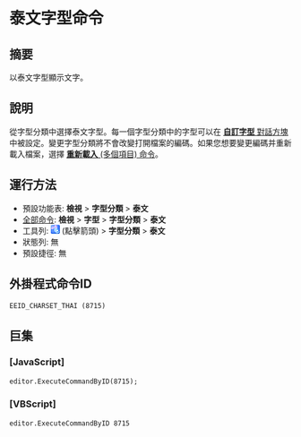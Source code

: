 # 泰文字型命令

## 摘要

以泰文字型顯示文字。

## 說明

從字型分類中選擇泰文字型。每一個字型分類中的字型可以在 [**自訂字型** 對話方塊](../../dlg/properties/font/index) 中被設定。變更字型分類將不會改變打開檔案的編碼。如果您想要變更編碼并重新載入檔案，選擇 [**重新載入** (多個項目) 命令](../file/file_reload_defined)。

## 運行方法

- 預設功能表: **檢視** \> **字型分類** \> **泰文**
- [全部命令](../tools/all_commands): **檢視** \> **字型** >
**字型分類** \> **泰文**
- 工具列: ![](../../images/fontpopup.png)
(點擊箭頭) \> **字型分類** \> **泰文**
- 狀態列: 無
- 預設捷徑: 無

## 外掛程式命令ID

```
EEID_CHARSET_THAI (8715)
```

## 巨集

### \[JavaScript\]

```
editor.ExecuteCommandByID(8715);
```

### \[VBScript\]

```
editor.ExecuteCommandByID 8715
```
